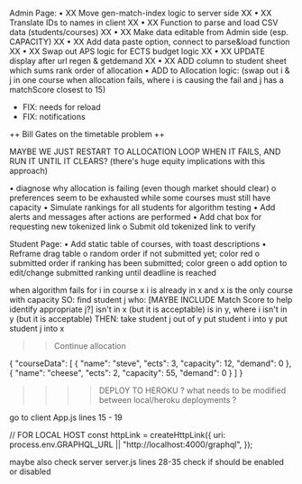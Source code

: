 Admin Page:
• XX Move gen-match-index logic to server side XX
• XX Translate IDs to names in client XX
• XX Function to parse and load CSV data (students/courses) XX
• XX Make data editable from Admin side (esp. CAPACITY) XX
• XX Add data paste option, connect to parse&load function XX
• XX Swap out APS logic for ECTS budget logic XX
• XX UPDATE display after url regen & getdemand XX
• XX ADD column to student sheet which sums rank order of allocation
• ADD to Allocation logic: (swap out i & j in one course when allocation fails, where i is causing the fail and j has a matchScore closest to 15)

- FIX: needs for reload
- FIX: notifications

++ Bill Gates on the timetable problem ++

MAYBE WE JUST RESTART TO ALLOCATION LOOP WHEN IT FAILS, AND RUN IT UNTIL IT CLEARS? (there's huge equity implications with this approach)

• diagnose why allocation is failing (even though market should clear)
o preferences seem to be exhausted while some courses must still have capacity
• Simulate rankings for all students for algorithm testing
• Add alerts and messages after actions are performed
• Add chat box for requesting new tokenized link
o Submit old tokenized link to verify

Student Page:
• Add static table of courses, with toast descriptions
• Reframe drag table
o random order if not submitted yet; color red
o submitted order if ranking has been submitted; color green
o add option to edit/change submitted ranking until deadline is reached

when algorithm fails for i in course x
i is already in x
and x is the only course with capacity
SO: find student j who:
[MAYBE INCLUDE Match Score to help identify appropriate j?]
isn't in x (but it is acceptable)
is in y, where i isn't in y (but it is acceptable)
THEN:
take student j out of y
put student i into y
put student j into x

> > Continue allocation

{
"courseData": [
{
"name": "steve",
"ects": 3,
"capacity": 12,
"demand": 0
},
{
"name": "cheese",
"ects": 2,
"capacity": 55,
"demand": 0
}
]
}

> > > > DEPLOY TO HEROKU
> > > > ? what needs to be modified between local/heroku deployments ?

go to client App.js
lines 15 - 19

// FOR LOCAL HOST
const httpLink = createHttpLink({
uri: process.env.GRAPHQL_URL || "http://localhost:4000/graphql",
});

maybe also check server server.js
lines 28-35
check if should be enabled or disabled
